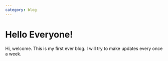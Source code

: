 ```yaml
---
category: blog
---
```


# Hello Everyone!
Hi, welcome. This is my first ever blog. I will try to make updates every once a week.
